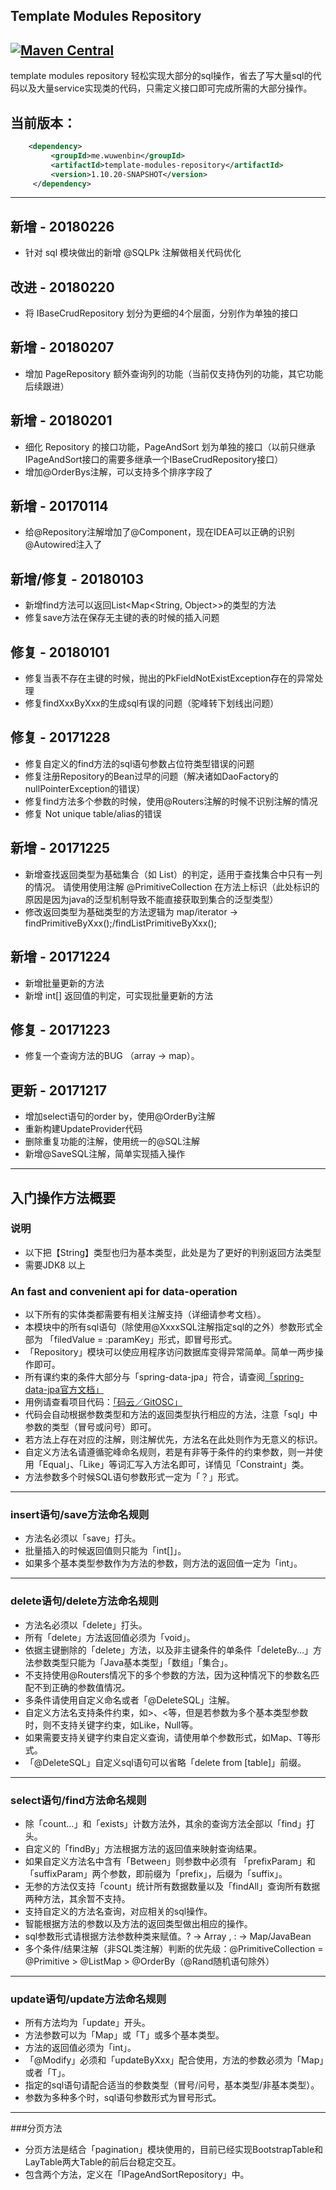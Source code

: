## Template Modules Repository
[![Maven Central](https://maven-badges.herokuapp.com/maven-central/me.wuwenbin/template-modules-repository/badge.svg)](http://search.maven.org/#artifactdetails%7Cme.wuwenbin%7Ctemplate-modules-repository%7C1.10.16.RELEASE%7Cjar)
---
template modules repository 轻松实现大部分的sql操作，省去了写大量sql的代码以及大量service实现类的代码，只需定义接口即可完成所需的大部分操作。
## 当前版本：
   ```xml
       <dependency>
            <groupId>me.wuwenbin</groupId>
            <artifactId>template-modules-repository</artifactId>
            <version>1.10.20-SNAPSHOT</version>
        </dependency>
   ```
   ---
   ## 新增 - 20180226
   + 针对 sql 模块做出的新增 @SQLPk 注解做相关代码优化    
   ## 改进 - 20180220
   + 将 IBaseCrudRepository 划分为更细的4个层面，分别作为单独的接口
   ## 新增 - 20180207
   + 增加 PageRepository 额外查询列的功能（当前仅支持伪列的功能，其它功能后续跟进）
   ## 新增 - 20180201
   + 细化 Repository 的接口功能，PageAndSort 划为单独的接口（以前只继承IPageAndSort接口的需要多继承一个IBaseCrudRepository接口）
   + 增加@OrderBys注解，可以支持多个排序字段了
   ## 新增 - 20170114
   + 给@Repository注解增加了@Component，现在IDEA可以正确的识别@Autowired注入了
   ## 新增/修复 - 20180103
   + 新增find方法可以返回List&lt;Map&lt;String, Object&gt;&gt;的类型的方法
   + 修复save方法在保存无主键的表的时候的插入问题
   ## 修复 - 20180101
   + 修复当表不存在主键的时候，抛出的PkFieldNotExistException存在的异常处理
   + 修复findXxxByXxx的生成sql有误的问题（驼峰转下划线出问题）
   ## 修复 - 20171228
   + 修复自定义的find方法的sql语句参数占位符类型错误的问题
   + 修复注册Repository的Bean过早的问题（解决诸如DaoFactory的nullPointerException的错误）
   + 修复find方法多个参数的时候，使用@Routers注解的时候不识别注解的情况
   + 修复 Not unique table/alias的错误
   ## 新增 - 20171225
   + 新增查找返回类型为基础集合（如 List<String>）的判定，适用于查找集合中只有一列的情况。
       请使用使用注解 @PrimitiveCollection 在方法上标识（此处标识的原因是因为java的泛型机制导致不能直接获取到集合的泛型类型） 
   + 修改返回类型为基础类型的方法逻辑为  map/iterator -> findPrimitiveByXxx();/findListPrimitiveByXxx();
   ## 新增 - 20171224
   + 新增批量更新的方法
   + 新增 int[] 返回值的判定，可实现批量更新的方法
   ## 修复 - 20171223
   + 修复一个查询方法的BUG （array -> map）。
   ## 更新 - 20171217
   + 增加select语句的order by，使用@OrderBy注解
   + 重新构建UpdateProvider代码
   + 删除重复功能的注解，使用统一的@SQL注解
   + 新增@SaveSQL注解，简单实现插入操作
   
  
   ---
   ## 入门操作方法概要
### 说明
+ 以下把【String】类型也归为基本类型，此处是为了更好的判别返回方法类型
+ 需要JDK8 以上
###  An fast and convenient api for data-operation
+ 以下所有的实体类都需要有相关注解支持（详细请参考文档）。
+ 本模块中的所有sql语句（除使用@XxxxSQL注解指定sql的之外）参数形式全部为 「filedValue = :paramKey」形式，即冒号形式。
+ 「Repository」模块可以使应用程序访问数据库变得异常简单。简单一两步操作即可。
+ 所有课约束的条件大部分与「spring-data-jpa」符合，请查阅[「spring-data-jpa官方文档」](https://docs.spring.io/spring-data/jpa/docs/2.0.1.RELEASE/reference/html/#jpa.query-methods.query-creation)
+ 用例请查看项目代码：[「码云／GitOSC」](https://gitee.com/wuwenbn/RepositoryTester/) 
+ 代码会自动根据参数类型和方法的返回类型执行相应的方法，注意「sql」中参数的类型（冒号或问号）即可。
+ 若方法上存在对应的注解，则注解优先，方法名在此处则作为无意义的标识。
+ 自定义方法名请遵循驼峰命名规则，若是有非等于条件的约束参数，则一并使用「Equal」、「Like」等词汇写入方法名即可，详情见「Constraint」类。
+ 方法参数多个时候SQL语句参数形式一定为「？」形式。
---
### insert语句/save方法命名规则
+ 方法名必须以「save」打头。
+ 批量插入的时候返回值则只能为「int[]」。
+ 如果多个基本类型参数作为方法的参数，则方法的返回值一定为「int」。

---
### delete语句/delete方法命名规则
+ 方法名必须以「delete」打头。
+ 所有「delete」方法返回值必须为「void」。
+ 依据主键删除的「delete」方法，以及非主键条件的单条件「deleteBy...」方法参数类型只能为「Java基本类型」「数组」「集合」。
+ 不支持使用@Routers情况下的多个参数的方法，因为这种情况下的参数名匹配不到正确的参数值情况。
+ 多条件请使用自定义命名或者「@DeleteSQL」注解。
+ 自定义方法名支持条件约束，如>、<等，但是若参数为多个基本类型参数时，则不支持关键字约束，如Like，Null等。
+ 如果需要支持关键字约束自定义查询，请使用单个参数形式，如Map、T等形式。
+ 「@DeleteSQL」自定义sql语句可以省略「delete from \[table\]」前缀。
---
### select语句/find方法命名规则
+ 除「count...」和「exists」计数方法外，其余的查询方法全部以「find」打头。
+ 自定义的「findBy」方法根据方法的返回值来映射查询结果。
+ 如果自定义方法名中含有「Between」则参数中必须有 「prefixParam」和「suffixParam」两个参数，即前缀为「prefix」，后缀为「suffix」。
+ 无参的方法仅支持「count」统计所有数据数量以及「findAll」查询所有数据两种方法，其余暂不支持。
+ 支持自定义的方法名查询，对应相关的sql操作。
+ 智能根据方法的参数以及方法的返回类型做出相应的操作。
+ sql参数形式请根据方法参数种类来赋值。? -> Array ,  : -> Map/JavaBean
+ 多个条件/结果注解（非SQL类注解）判断的优先级：@PrimitiveCollection =  @Primitive > @ListMap > @OrderBy（@Rand随机语句除外）
---
### update语句/update方法命名规则
+ 所有方法均为「update」开头。
+ 方法参数可以为「Map」或「T」或多个基本类型。
+ 方法的返回值必须为「int」。
+ 「@Modify」必须和「updateByXxx」配合使用，方法的参数必须为「Map」或者「T」。
+ 指定的sql语句请配合适当的参数类型（冒号/问号，基本类型/非基本类型）。
+ 参数为多种多个时，sql语句参数形式为冒号形式。
---
###分页方法
+ 分页方法是结合「pagination」模块使用的，目前已经实现BootstrapTable和LayTable两大Table的前后台稳定交互。
+ 包含两个方法，定义在「IPageAndSortRepository」中。
